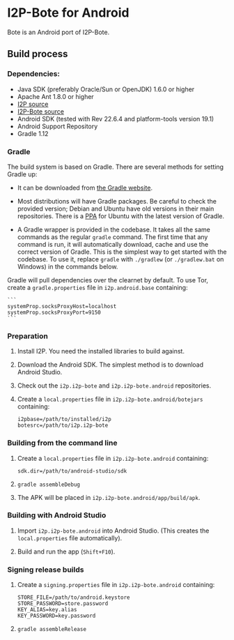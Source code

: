# I2P-Bote for Android

Bote is an Android port of I2P-Bote.

## Build process

### Dependencies:

- Java SDK (preferably Oracle/Sun or OpenJDK) 1.6.0 or higher
- Apache Ant 1.8.0 or higher
- [I2P source](https://github.com/i2p/i2p.i2p)
- [I2P-Bote source](https://github.com/i2p/i2p.i2p-bote)
- Android SDK (tested with Rev 22.6.4 and platform-tools version 19.1)
- Android Support Repository
- Gradle 1.12

### Gradle

The build system is based on Gradle. There are several methods for setting Gradle up:

* It can be downloaded from [the Gradle website](http://www.gradle.org/downloads).

* Most distributions will have Gradle packages. Be careful to check the provided version; Debian and Ubuntu have old versions in their main repositories. There is a [PPA](https://launchpad.net/~cwchien/+archive/gradle) for Ubuntu with the latest version of Gradle.

* A Gradle wrapper is provided in the codebase. It takes all the same commands as the regular `gradle` command. The first time that any command is run, it will automatically download, cache and use the correct version of Gradle. This is the simplest way to get started with the codebase. To use it, replace `gradle` with `./gradlew` (or `./gradlew.bat` on Windows) in the commands below.

Gradle will pull dependencies over the clearnet by default. To use Tor, create a `gradle.properties` file in `i2p.android.base` containing:

    ```
    systemProp.socksProxyHost=localhost
    systemProp.socksProxyPort=9150
    ```

### Preparation

1. Install I2P. You need the installed libraries to build against.

2. Download the Android SDK. The simplest method is to download Android Studio.

3. Check out the `i2p.i2p-bote` and `i2p.i2p-bote.android` repositories.

4. Create a `local.properties` file in `i2p.i2p-bote.android/botejars` containing:

    ```
    i2pbase=/path/to/installed/i2p
    botesrc=/path/to/i2p.i2p-bote
    ```

### Building from the command line

1. Create a `local.properties` file in `i2p.i2p-bote.android` containing:

    ```
    sdk.dir=/path/to/android-studio/sdk
    ```

2. `gradle assembleDebug`

3. The APK will be placed in `i2p.i2p-bote.android/app/build/apk`.

### Building with Android Studio

1. Import `i2p.i2p-bote.android` into Android Studio. (This creates the `local.properties` file automatically).

2. Build and run the app (`Shift+F10`).

### Signing release builds

1. Create a `signing.properties` file in `i2p.i2p-bote.android` containing:

    ```
    STORE_FILE=/path/to/android.keystore
    STORE_PASSWORD=store.password
    KEY_ALIAS=key.alias
    KEY_PASSWORD=key.password
    ```

2. `gradle assembleRelease`

